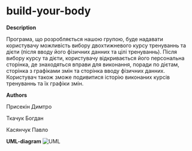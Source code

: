build-your-body
===============
<b>Description</b>

Програма, що розробляється нашою групою, буде надавати користувачу можливість вибору двохтижневого курсу тренуваннь та дієти (після вводу його фізичних данних та цілі тренуваннь). Після вибору курсу та дієти, користувачу відкривається його персональна сторінка, де знаходяться вправи для виконання, поради по дієтам, сторінка з графіками змін та сторінка вводу фізичних данних. Користувач також зможе подивитися історію виконаних курсів тренуваннь та їх графіки змін.

<b>Authors</b>

Присекін Димтро

Ткачук Богдан

Касянчук Павло

<b>UML-diagram</b>
![UML](http://cs620527.vk.me/v620527427/6003/eJi5hAVSHA4.jpg)
